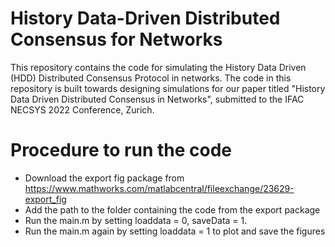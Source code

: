 # History Data-Driven Distributed Consensus for Networks
This repository contains the code for simulating the History Data Driven (HDD) Distributed Consensus Protocol in networks. The code in this repository is built towards designing simulations for our paper titled "History Data Driven Distributed Consensus in Networks", submitted to the IFAC NECSYS 2022 Conference, Zurich.

# Procedure to run the code
- Download the export fig package from https://www.mathworks.com/matlabcentral/fileexchange/23629-export_fig
- Add the path to the folder containing the code from the export package
- Run the main.m by setting loaddata = 0, saveData = 1.
- Run the main.m again by setting loaddata = 1 to plot and save the figures
